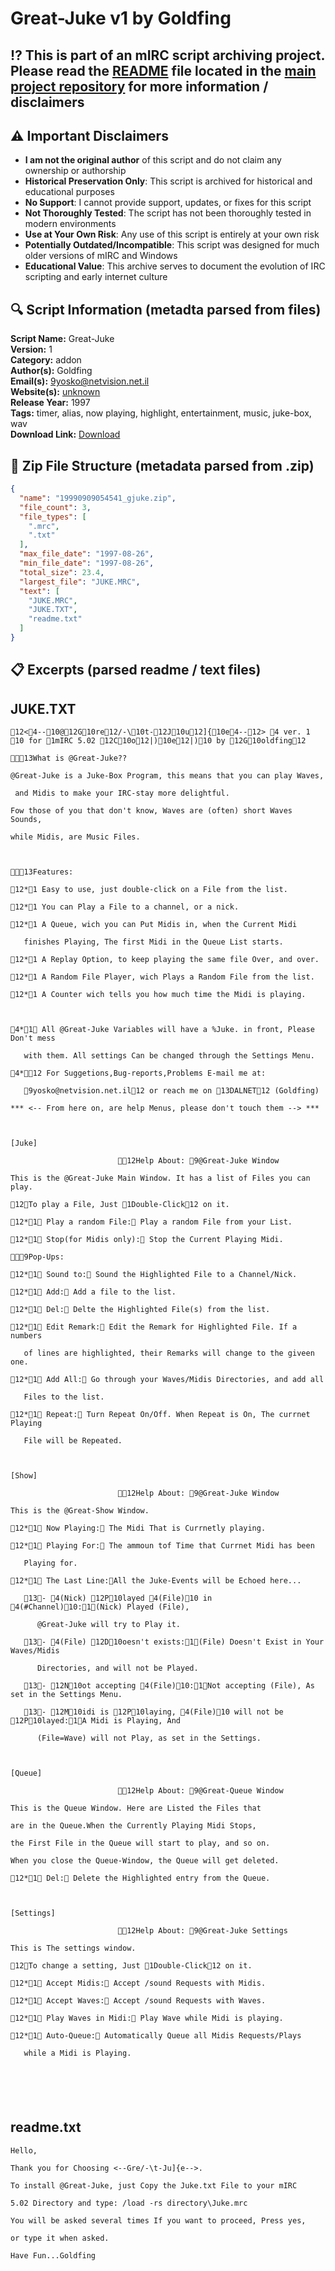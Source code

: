 # Great-Juke v1 by Goldfing

## ⁉️ This is part of an mIRC script archiving project. Please read the [README](https://github.com/sorzkode/mirc_scripts_archive/blob/main/README.md) file located in the [main project repository](https://github.com/sorzkode/mirc_scripts_archive) for more information / disclaimers  

## ⚠️ Important Disclaimers

- **I am not the original author** of this script and do not claim any ownership or authorship
- **Historical Preservation Only**: This script is archived for historical and educational purposes
- **No Support**: I cannot provide support, updates, or fixes for this script
- **Not Thoroughly Tested**: The script has not been thoroughly tested in modern environments
- **Use at Your Own Risk**: Any use of this script is entirely at your own risk
- **Potentially Outdated/Incompatible**: This script was designed for much older versions of mIRC and Windows
- **Educational Value**: This archive serves to document the evolution of IRC scripting and early internet culture

## 🔍 Script Information (metadta parsed from files)

**Script Name:** Great-Juke  
**Version:** 1  
**Category:** addon  
**Author(s):** Goldfing  
**Email(s):** <9yosko@netvision.net.il>  
**Website(s):** [unknown](unknown)  
**Release Year:** 1997  
**Tags:** timer, alias, now playing, highlight, entertainment, music, juke-box, wav  
**Download Link:** [Download](https://github.com/sorzkode/mirc_scripts_archive/raw/main/hawkee.com/19990909054541_gjuke/19990909054541_gjuke.zip)  

## 📂 Zip File Structure (metadata parsed from .zip)

```json
{
  "name": "19990909054541_gjuke.zip",
  "file_count": 3,
  "file_types": [
    ".mrc",
    ".txt"
  ],
  "max_file_date": "1997-08-26",
  "min_file_date": "1997-08-26",
  "total_size": 23.4,
  "largest_file": "JUKE.MRC",
  "text": [
    "JUKE.MRC",
    "JUKE.TXT",
    "readme.txt"
  ]
}
```

## 📋 Excerpts (parsed readme / text files)

## JUKE.TXT

```text
12<4--10@12G10re12/-\10t-12J10u12]{10e4--12> 4 ver. 1 10 for 1mIRC 5.02 12C10o12|)10e12|)10 by 12G10oldfing12
13What is @Great-Juke??
@Great-Juke is a Juke-Box Program, this means that you can play Waves,
 and Midis to make your IRC-stay more delightful.
Fow those of you that don't know, Waves are (often) short Waves Sounds,
while Midis, are Music Files.

13Features:
12*1 Easy to use, just double-click on a File from the list.
12*1 You can Play a File to a channel, or a nick.
12*1 A Queue, wich you can Put Midis in, when the Current Midi
   finishes Playing, The first Midi in the Queue List starts.
12*1 A Replay Option, to keep playing the same file Over, and over.
12*1 A Random File Player, wich Plays a Random File from the list.
12*1 A Counter wich tells you how much time the Midi is playing.

4*1 All @Great-Juke Variables will have a %Juke. in front, Please Don't mess
   with them. All settings Can be changed through the Settings Menu.
4*12 For Suggetions,Bug-reports,Problems E-mail me at: 
   9yosko@netvision.net.il12 or reach me on 13DALNET12 (Goldfing)
*** <-- From here on, are help Menus, please don't touch them --> ***

[Juke]
                        12Help About: 9@Great-Juke Window
This is the @Great-Juke Main Window. It has a list of Files you can play.
12To play a File, Just 1Double-Click12 on it.
12*1 Play a random File: Play a random File from your List.
12*1 Stop(for Midis only): Stop the Current Playing Midi.
9Pop-Ups:
12*1 Sound to: Sound the Highlighted File to a Channel/Nick.
12*1 Add: Add a file to the list.
12*1 Del: Delte the Highlighted File(s) from the list.
12*1 Edit Remark: Edit the Remark for Highlighted File. If a numbers
   of lines are highlighted, their Remarks will change to the giveen one.
12*1 Add All: Go through your Waves/Midis Directories, and add all 
   Files to the list.
12*1 Repeat: Turn Repeat On/Off. When Repeat is On, The currnet Playing 
   File will be Repeated.

[Show]
                        12Help About: 9@Great-Juke Window
This is the @Great-Show Window.
12*1 Now Playing: The Midi That is Currnetly playing.
12*1 Playing For: The ammoun tof Time that Currnet Midi has been 
   Playing for.
12*1 The Last Line:All the Juke-Events will be Echoed here...
   13- 4(Nick) 12P10layed 4(File)10 in 4(#Channel)10:1(Nick) Played (File), 
      @Great-Juke will try to Play it.
   13- 4(File) 12D10oesn't exists:1(File) Doesn't Exist in Your Waves/Midis
      Directories, and will not be Played.
   13- 12N10ot accepting 4(File)10:1Not accepting (File), As set in the Settings Menu.
   13- 12M10idi is 12P10laying, 4(File)10 will not be 12P10layed:1A Midi is Playing, And
      (File=Wave) will not Play, as set in the Settings.

[Queue]
                        12Help About: 9@Great-Queue Window
This is the Queue Window. Here are Listed the Files that 
are in the Queue.When the Currently Playing Midi Stops, 
the First File in the Queue will start to play, and so on.
When you close the Queue-Window, the Queue will get deleted.
12*1 Del: Delete the Highlighted entry from the Queue.

[Settings]
                        12Help About: 9@Great-Juke Settings
This is The settings window.
12To change a setting, Just 1Double-Click12 on it.
12*1 Accept Midis: Accept /sound Requests with Midis.
12*1 Accept Waves: Accept /sound Requests with Waves.
12*1 Play Waves in Midi: Play Wave while Midi is playing.
12*1 Auto-Queue: Automatically Queue all Midis Requests/Plays
   while a Midi is Playing.



```

## readme.txt

```text
Hello,
Thank you for Choosing <--Gre/-\t-Ju]{e-->.
To install @Great-Juke, just Copy the Juke.txt File to your mIRC 
5.02 Directory and type: /load -rs directory\Juke.mrc
You will be asked several times If you want to proceed, Press yes, 
or type it when asked. 
Have Fun...Goldfing


```
